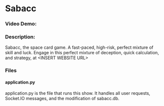 # Sabacc
### Video Demo:  <URL HERE>
### Description:
Sabacc, the space card game. A fast-paced, high-risk, perfect mixture of skill and luck. Engage in this perfect mixture of deception, quick calculation, and strategy, at \<INSERT WEBSITE URL\>

### Files
#### application.py
application.py is the file that runs this show. It handles all user requests, Socket.IO messages, and the modification of sabacc.db.